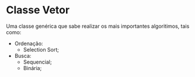 # Classe Vetor

Uma classe genérica que sabe realizar os mais importantes algoritimos, tais como:

- Ordenação:
    - Selection Sort;
- Busca:
    - Sequencial;
    - Binária;